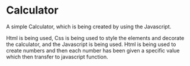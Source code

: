 # Calculator
A simple Calculator, which is being created by using the Javascript.

Html is being used, Css is being used to style the elements and decorate the calculator, and the Javascript is being used.
Html is being used to create numbers and then each number has been given a specific value which then transfer to javascript function.
